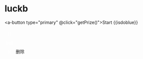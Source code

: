 # luckb

<a-button type="primary" @click="getPrize()">Start</a-button>
{{isdoblue}}
<a-tabs v-model:activeKey="active">
  <a-tab-pane key="dobule" tab="dobule ball"></a-tab-pane>
  <a-tab-pane key="lucky" tab="lucky ball" force-render></a-tab-pane>
</a-tabs>
<div class="ball-container">

  <p v-for="(ar, arindx) in luckArr">
    <span :class="index + 1 <= len ? 'ball' : 'lastball' " v-for="(ball,index) in ar"> {{ ball }}</span>
    <a-button type="text" danger>删除</a-button>
  </p>
</div>

<script setup lang="ts">
  import { ref, reactive, watch, computed, provide } from "vue";

  const luckArr = ref<[][[]]>([['05', '12', '32', '19', '26', '21']])
  const active = ref<string>('dobule')

  const isdoblue = computed<Boolean>(() => active.value === 'dobule')

  const len = computed<number>(() => isdoblue.value ? 6 : 5)

  function getBallLen() {
    const redMax = isdoblue.value ? 33 : 35
    const bluMax = isdoblue.value ? 16 : 12
    return { redMax, bluMax }
  }

  function getBalls() {
    const { redMax, bluMax } = getBallLen()
    const redArr = new Array(redMax).fill('1').map((i, ind) => ind + 1)
    const blueArr = new Array(bluMax).fill('1').map((i, ind) => ind + 1)
    return { redArr, blueArr }
  }

  function getPrize() {

    const { redMax, bluMax } = getBallLen()
    const { redArr, blueArr } =  getBalls()

    const redBall = new Set()
    const blueBall = new Set()

    for (let i = redMax, le = redMax - len.value; i > le; i-- ) {
      const radom = Math.random() * i
      const index: number = radom === 0 ? 0 : Math.floor(radom)
      redBall.add(redArr[index])
      redArr.splice(index, 1)
    }

    const redB = [...redBall].sort((a, b) => a - b).map((i: number) => i < 10 ? `0${i}` : i )

    for (let i = bluMax, le = bluMax - 7 + len.value ; i > le; i--) {
      const radom = Math.random() * i
      const index: number = radom === 0 ? 0 : Math.floor(radom)
      blueBall.add(blueArr[index])
      blueArr.splice(index, 1)
    }

    const blueB = [...blueBall].sort((a, b) => a - b).map((i: number) => i < 10 ? `0${i}` : i )

    luckArr.value.push([...redB, ...blueB])
  }

</script>
<style scoped>
  .ball-container {
  }

  .ball-container span {
    display: inline-block;
    font-weight: bold;
    margin: 2px;
    width: 2em;
    text-align: center;
    line-height: 2em;
    border-radius: 50%;
    font-size: 14px;
    color: white;
    user-select: none;
  }

  .ball {
    background: linear-gradient(270deg, #c50701, #e62c60);
  }
  .lastball {
    background: blue;
  }

</style>
